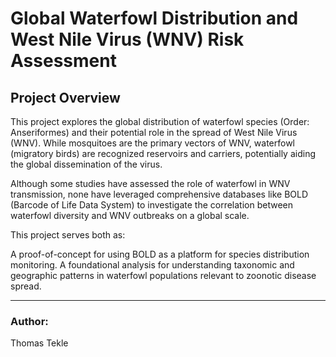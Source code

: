 # **Global Waterfowl Distribution and West Nile Virus (WNV) Risk Assessment**

## **Project Overview**

This project explores the global distribution of waterfowl species (Order: Anseriformes) and their potential role in the spread of West Nile Virus (WNV). While mosquitoes are the primary vectors of WNV, waterfowl (migratory birds) are recognized reservoirs and carriers, potentially aiding the global dissemination of the virus.

Although some studies have assessed the role of waterfowl in WNV transmission, none have leveraged comprehensive databases like BOLD (Barcode of Life Data System) to investigate the correlation between waterfowl diversity and WNV outbreaks on a global scale.

This project serves both as:

A proof-of-concept for using BOLD as a platform for species distribution monitoring.
A foundational analysis for understanding taxonomic and geographic patterns in waterfowl populations relevant to zoonotic disease spread.

---
### Author:
Thomas Tekle 
